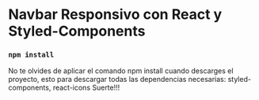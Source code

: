 # Navbar Responsivo con React y Styled-Components

### `npm install`

No te olvides de aplicar el comando npm install cuando descarges el proyecto, esto para descargar todas las dependencias necesarias: styled-components, react-icons
Suerte!!!
